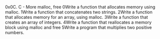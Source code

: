 0x0C. C - More malloc, free 0Write a function that allocates memory using malloc. 1Write a function that concatenates two strings. 2Write a function that allocates memory for an array, using malloc. 3Write a function that creates an array of integers. 4Write a function that reallocates a memory block using malloc and free 5Write a program that multiplies two positive numbers.

